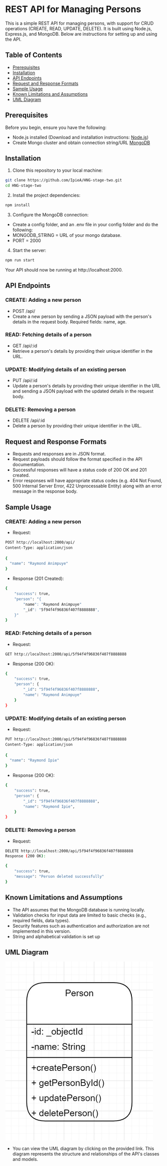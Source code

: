# REST API for Managing Persons
This is a simple REST API for managing persons, with support for CRUD operations (CREATE, READ, UPDATE, DELETE). It is built using Node.js, Express.js, and MongoDB. Below are instructions for setting up and using the API.

## Table of Contents
- [Prerequisites](#prerequisites)
- [Installation](#installation)
- [API Endpoints](#api_endpoints)
- [Request and Response Formats](#response_formats)
- [Sample Usage](#sample_usage)
- [Known Limitations and Assumptions](#known_limitations)
- [UML Diagram](#uml_diagram)

## Prerequisites
Before you begin, ensure you have the following:

- Node.js installed (Download and installation instructions: [Node.js](https://nodejs.org))
- Create Mongo cluster and obtain connection string/URL [MongoDB](https://www.mongodb.com/docs/atlas/getting-started/)

## Installation
1. Clone this repository to your local machine:

```bash
git clone https://github.com/IpieA/HNG-stage-two.git
cd HNG-stage-two
```
2. Install the project dependencies:
```bash
npm install
```

3. Configure the MongoDB connection:

- Create a config folder, and an .env file in your config folder and do the following:
- MONGODB_STRING = URL of your mongo database.
- PORT = 2000

4. Start the server:

```bash
npm run start
```
Your API should now be running at http://localhost:2000.

## API Endpoints

### CREATE: Adding a new person
- POST /api/
- Create a new person by sending a JSON payload with the person's details in the request body. Required fields: name, age.

### READ: Fetching details of a person
- GET /api/:id
- Retrieve a person's details by providing their unique identifier in the URL.

### UPDATE: Modifying details of an existing person
- PUT /api/:id
- Update a person's details by providing their unique identifier in the URL and sending a JSON payload with the updated details in the request body.

### DELETE: Removing a person
- DELETE /api/:id
- Delete a person by providing their unique identifier in the URL.

## Request and Response Formats

- Requests and responses are in JSON format.
- Request payloads should follow the format specified in the API documentation.
- Successful responses will have a status code of 200 OK and 201 created.
- Error responses will have appropriate status codes (e.g. 404 Not Found, 500 Internal Server Error, 422 Unprocessable Entity) along with an error message in the response body.

## Sample Usage

### CREATE: Adding a new person
- Request:

```bash
POST http://localhost:2000/api/
Content-Type: application/json

{
  "name": "Raymond Animpuye"
}
```
- Response (201 Created):

```bash
{
    "success": true,
    "person": "{
        "name": "Raymond Animpuye"
        "_id": "5f94f4f96836f407f8888888",
    }"
}
```

### READ: Fetching details of a person

- Request:
```bash
GET http://localhost:2000/api/5f94f4f96836f407f8888888
```

- Response (200 OK):

```bash
{
    "success": true,
    "person": {
        "_id": "5f94f4f96836f407f8888888",
        "name": "Raymond Animpuye"
    }
}
```

### UPDATE: Modifying details of an existing person

- Request:
```bash
PUT http://localhost:2000/api/5f94f4f96836f407f8888888
Content-Type: application/json

{
  "name": "Raymond Ipie"
}
```

- Response (200 OK):

```bash
{
    "success": true,
    "person": {
        "_id": "5f94f4f96836f407f8888888",
        "name": "Raymond Ipie",
    }
}
```

### DELETE: Removing a person

- Request:

```bash
DELETE http://localhost:2000/api/5f94f4f96836f407f8888888
Response (200 OK):
```
```bash
{
    "success": true,
    "message": "Person deleted successfully"
}
```

## Known Limitations and Assumptions

- The API assumes that the MongoDB database is running locally.
- Validation checks for input data are limited to basic checks (e.g., required fields, data types).
- Security features such as authentication and authorization are not implemented in this version.
- String and alphabetical validation is set up


## UML Diagram
![UML Diagram](./images/umlDiagram.jpg)

- You can view the UML diagram by clicking on the provided link. This diagram represents the structure and relationships of the API's classes and models.